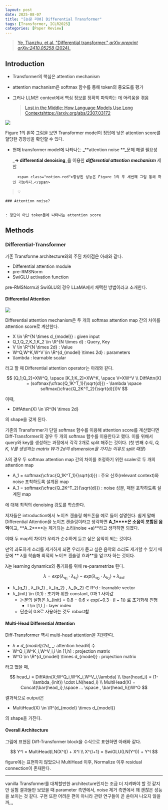 ```yaml
---
layout: post
date: 2025-08-07
title: "[논문 리뷰] Differential Transformer"
tags: [Transformer, ICLR2025]
categories: [Paper Review]
---
```


> [Ye, Tianzhu, et al. "Differential transformer." ](https://arxiv.org/abs/2410.05258)[_arXiv preprint arXiv:2410.05258_](https://arxiv.org/abs/2410.05258)[ (2024).](https://arxiv.org/abs/2410.05258)



## Introduction

- Transformer의 핵심은 attention mechanism
- attention machanism은 softmax 함수를 통해 token의 중요도를 평가
- 그러나 LLM은 context에서 핵심 정보를 정확히 파악하는 데 어려움을 겪음

	> [Lost in the Middle: How Language Models Use Long Contextshttps://arxiv.org/abs/2307.03172](https://arxiv.org/abs/2307.03172)


![](https://prod-files-secure.s3.us-west-2.amazonaws.com/542b861c-36a8-4051-84e5-8804b6728dba/9083ea56-691a-4752-ae26-47f403431ac8/image.png?X-Amz-Algorithm=AWS4-HMAC-SHA256&X-Amz-Content-Sha256=UNSIGNED-PAYLOAD&X-Amz-Credential=ASIAZI2LB466UBQCP2BU%2F20250920%2Fus-west-2%2Fs3%2Faws4_request&X-Amz-Date=20250920T131417Z&X-Amz-Expires=3600&X-Amz-Security-Token=IQoJb3JpZ2luX2VjEHUaCXVzLXdlc3QtMiJIMEYCIQCQiDILU5uBpHdPvLXhJkZh3QDGP8xd1SLzVc89W1vJ6QIhAMqBw96uWfXHEBi8Fvd2rNXFdOA0jbyANTsqD%2FCYMWEtKogECO7%2F%2F%2F%2F%2F%2F%2F%2F%2F%2FwEQABoMNjM3NDIzMTgzODA1IgwdMqb0An4DwZQsrKwq3AM2jnEVjzSGHr1icgdCN%2BzVh8O8mFFZkQr0EeFUH6RJLwJO8jrjcYJNA1ce%2B%2BjU%2FnuAhb0Zfe62sym8Z27ZMl5OCr8kvBXv10TcWNyfvGfSPgXNiE3ZURNfsdhFQOa5Wxoi%2Bo3PF2byp4111Sbc09NI5oP%2Bi9Gj4T%2BnmeH9k0VQIq39tkOStz%2BjkZz8C9vL%2BIxIrlMUZeHuiCVrjBV%2BvMBzGJLKLyxOX8Z%2FKyFU4ieTPK%2BpL6PCwxyvxTLInzcmuq8fwfS%2Fk95X9FkrgFfTWMNnna%2FtPGv1L%2Bls8DRd5TnsKtHqppTquney9pxS%2F5mSp8UPhcpxX%2FMtjM8YrrHqX2lw5xiqAgiKzLVBgTQF6HiCoZGMQVP1LWV9mkic9kLUaPqCCXtLAPvNoHcb4sT6k2ut%2Fre8YhiiaVlk41uKE7qYyBABQOukXKffjT5NLVEpkNzn8DEY90k86C5NbhbNrGdWhUdKlFqqeQvnpjF2JWr4yITYYKUS7UGfrhA1BG48C6vveKGugQf4Z3eaFGpR0f0%2BteOehtw325lppMQ6a%2FvCIi3xBKAXGMZsUqSqojkKy5IIbQtE3YQVKDyYchITpQmqE1o76RsXogrViF7Ym9Wn034e3TyXPrLrFwdO5DCozLrGBjqkATv67IyMsQRuXGJUP%2FkmzqtfihWH1KXzcGgYmcHslCzQlC85uZo0vIiXIo5Gj7M3DhckwupBA5BPwz51HAhIfXNItzHLMrvW9OEId1IGeLydRorisqIrnJMpkNdfiHqR9rIO1vCp3z4SeHEhjYFdgzm3p7wa4lk98JBSMEMgEYx4u92iG3P4aM0sL7D0bFLzGvmsD1ZObOvIiNxWnVYIu5iOVcbt&X-Amz-Signature=643bd59946ee71113addb5ba65a731a2d2b91b86b30ab812340c9fbd01418512&X-Amz-SignedHeaders=host&x-amz-checksum-mode=ENABLED&x-id=GetObject)


Figure 1의 왼쪽 그림을 보면 Transformer model이 정답에 낮은 attention score를 할당한 경향성을 확인할 수 있다.

- 현재 transformer model에 나타나는 _**attention noise **_문제 해결 필요성

	_**→ differential denoising**_을 이용한 _**differential attention mechanism**_ 제안


		<span class="notion-red">향상된 성능은 Figure 1의 두 세번째 그림 통해 확인 가능하다.</span>


> 💡 


	### Attention noise?


	: 정답이 아닌 token들에 나타나는 attention score



## Methods



### Differential-Transformer


기존 Transforme architecture와의 주된 차이점은 아래와 같다.

- Differential attention module
- pre-RMSNorm
- SwiGLU activation function

pre-RMSNorm과 SwiGLU의 경우 LLaMA에서 채택한 방법이라고 소개한다.



#### Differential Attention


![](https://prod-files-secure.s3.us-west-2.amazonaws.com/542b861c-36a8-4051-84e5-8804b6728dba/116d70b2-1963-4810-9167-f4c7d8a06e8f/image.png?X-Amz-Algorithm=AWS4-HMAC-SHA256&X-Amz-Content-Sha256=UNSIGNED-PAYLOAD&X-Amz-Credential=ASIAZI2LB466UBQCP2BU%2F20250920%2Fus-west-2%2Fs3%2Faws4_request&X-Amz-Date=20250920T131417Z&X-Amz-Expires=3600&X-Amz-Security-Token=IQoJb3JpZ2luX2VjEHUaCXVzLXdlc3QtMiJIMEYCIQCQiDILU5uBpHdPvLXhJkZh3QDGP8xd1SLzVc89W1vJ6QIhAMqBw96uWfXHEBi8Fvd2rNXFdOA0jbyANTsqD%2FCYMWEtKogECO7%2F%2F%2F%2F%2F%2F%2F%2F%2F%2FwEQABoMNjM3NDIzMTgzODA1IgwdMqb0An4DwZQsrKwq3AM2jnEVjzSGHr1icgdCN%2BzVh8O8mFFZkQr0EeFUH6RJLwJO8jrjcYJNA1ce%2B%2BjU%2FnuAhb0Zfe62sym8Z27ZMl5OCr8kvBXv10TcWNyfvGfSPgXNiE3ZURNfsdhFQOa5Wxoi%2Bo3PF2byp4111Sbc09NI5oP%2Bi9Gj4T%2BnmeH9k0VQIq39tkOStz%2BjkZz8C9vL%2BIxIrlMUZeHuiCVrjBV%2BvMBzGJLKLyxOX8Z%2FKyFU4ieTPK%2BpL6PCwxyvxTLInzcmuq8fwfS%2Fk95X9FkrgFfTWMNnna%2FtPGv1L%2Bls8DRd5TnsKtHqppTquney9pxS%2F5mSp8UPhcpxX%2FMtjM8YrrHqX2lw5xiqAgiKzLVBgTQF6HiCoZGMQVP1LWV9mkic9kLUaPqCCXtLAPvNoHcb4sT6k2ut%2Fre8YhiiaVlk41uKE7qYyBABQOukXKffjT5NLVEpkNzn8DEY90k86C5NbhbNrGdWhUdKlFqqeQvnpjF2JWr4yITYYKUS7UGfrhA1BG48C6vveKGugQf4Z3eaFGpR0f0%2BteOehtw325lppMQ6a%2FvCIi3xBKAXGMZsUqSqojkKy5IIbQtE3YQVKDyYchITpQmqE1o76RsXogrViF7Ym9Wn034e3TyXPrLrFwdO5DCozLrGBjqkATv67IyMsQRuXGJUP%2FkmzqtfihWH1KXzcGgYmcHslCzQlC85uZo0vIiXIo5Gj7M3DhckwupBA5BPwz51HAhIfXNItzHLMrvW9OEId1IGeLydRorisqIrnJMpkNdfiHqR9rIO1vCp3z4SeHEhjYFdgzm3p7wa4lk98JBSMEMgEYx4u92iG3P4aM0sL7D0bFLzGvmsD1ZObOvIiNxWnVYIu5iOVcbt&X-Amz-Signature=a9ab9fe56d1ce6216130d2b3956a71dd4ad10b1a7e9491d3af8f6865d422092f&X-Amz-SignedHeaders=host&x-amz-checksum-mode=ENABLED&x-id=GetObject)


Differential attention mechanism은 두 개의 softmax attention map 간의 차이를 attention score로 계산한다.

- X \in \R^{N \times d\_{model}} : given input
- Q\_1,Q\_2,K\_1,K\_2 \in \R^{N \times d} : Query, Key
- V \in \R^{N \times 2d} : Value
- W^Q,W^K,W^V \in \R^{d\_{model} \times 2d} : parameters
- \lambda : learnable scalar

라고 할 때 Differential attention operator는 아래와 같다.


$$
[Q_1;Q_2]=XW^Q, \space [K_1;K_2]=XW^K, \space V=XW^V \\
DiffAttn(X) = (softmax(\cfrac{Q_1K^T_1}{\sqrt{d}}) - \lambda \space softmax(\cfrac{Q_2K^T_2}{\sqrt{d}}))V
$$


이때,

- DiffAtten(X) \in \R^{N \times 2d}

의 shape을 갖게 된다.


기존의 Transformer가 단일 softmax 함수를 이용해 attention score를 계산했다면 Diff-Transformer의 경우 두 개의 softmax 함수를 이용한다고 했다. 이를 위해서 query와 key를 생성하는 과정에서 각각 2개로 split 해주는 것이다. <span class="notion-red">(첫 번째 수식, </span><span class="notion-red">_Q, K, V를 생성하는 matrix W가 2d의 dismension을 가지는 이유도 split 때문_</span><span class="notion-red">)</span>


 λ의 경우 두 softmax attention map 간의 차이를 조정하기 위한 scaler로 두 개의 attention map

- A\_1 = softmax(\cfrac{Q\_1K^T\_1}{\sqrt{d}}) : 주요 신호(relevant context)와 noise 포착하도록 설계된 map
- A\_1 = softmax(\cfrac{Q\_2K^T\_2}{\sqrt{d}}) : noise 성분, 패턴 포착하도록 설계된 map 

에 대해 최적의 denoising 강도를 학습한다.


저자들은 introduction에서 노이즈 캔슬링 헤드폰을 예로 들어 설명한다. 쉽게 말해 Differential Attention을 노이즈 캔슬링이라고 생각하면 **A\_1****은 소음이 포함된 음악**이고, **A\_2****는 제거되는 소리(noise +a)**라고 생각하면 되겠다. 


이때 두 map의 차이가 우리가 순수하게 듣고 싶은 음악이 되는 것이다. 


만약 과도하게 소리를 제거하게 되면 우리가 듣고 싶은 음악의 소리도 제거할 수 있기 때문에 ** λ를 학습해 최적의 노이즈 캔슬링 효과**를 얻고자 하는 것이다.


λ는 learning dynamics와 동기화를 위해 re-parametrize 된다.


$$
\lambda = exp(\lambda_{q_1} \cdot \lambda_{k_1}) - exp(\lambda_{q_2} \cdot \lambda_{k_2}) + \lambda_{init}
$$

- λ\_{q\_1} , λ\_{k\_1} , λ\_{q\_2} , λ\_{k\_2} ∈ R^d : learnable vector
- λ\_{init} \in (0,1) : 초기화 위한 constant, 0과 1 사이값
	- 논문의 실험은 λ\_{init} = 0.8 − 0.6 × exp(−0.3 · (l − 1)) 로 초기화해 진행
		- l \in [1,L] : layer index
	- 단순히 0.8로 사용하는 것도 robust함


#### **Multi-Head Differential Attention**


Diff-Transformer 역시 multi-head attention을 지원한다.

- _h = d\_{model}/2d__ _: attention head의 수
- W^Q\_i,W^K\_i,W^V\_i,i \in [1,h] : projection matrix
- W^O \in \R^{d\_{model} \times d\_{model}} : projection matrix

라고 했을 때,


$$
head_i = DiffAttn(X;W^Q_i,W^K_i,W^V_i,\lambda) \\
\bar{head_i} = (1-\lambda_{init}) \cdot LN(head_i) \\
MultiHead(X) = Concat(\bar{head_i},\space ... \space , \bar{head_h})W^O
$$


결과적으로 output은

- MultiHead(X) \in \R^{d\_{model} \times d\_{model}}

의 shape을 가진다.



#### Overall Architecture


그림에 표현된 Diff-Transformer block을 수식으로 표현하면 아래와 같다.


$$
Y^l = MultiHead(LN(X^l)) + X^l \\
X^{l+1} = SwiGLU(LN(Y^l)) + Y^l
$$


figure에는 표현하지 않았으나 MultiHead 이후, Normalize 이후 residual connection이 존재한다.


---


vanilla Transformer를 대체할만한 architecture인지는 조금 더 지켜봐야 할 것 같지만 실험 결과들만 보았을 때 parameter 측면에서, noise 제거 측면에서 꽤 괜찮은 성능을 보이는 것 같다. 구현 또한 어려운 편이 아니라 관련 연구들이 곧 쏟아져 나오지 않을까,,,

